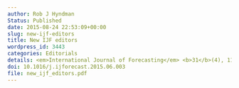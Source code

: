 ```yaml
---
author: Rob J Hyndman
Status: Published
date: 2015-08-24 22:53:09+00:00
slug: new-ijf-editors
title: New IJF editors
wordpress_id: 3443
categories: Editorials
details: <em>International Journal of Forecasting</em> <b>31</b>(4), 1104
doi: 10.1016/j.ijforecast.2015.06.003
file: new_ijf_editors.pdf
---
```

